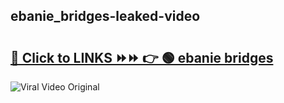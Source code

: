 
 ## ebanie_bridges-leaked-video 

# <h2><a href="https://clipsfans.com/ebanie_bridges&ref=git">🔗 Click to LINKS ⏩⏩ 👉 🟢 ebanie bridges </a></h2>

<a href="https://clipsfans.com/ebanie_bridges&ref=git" rel="nofollow" data-target="animated-image.originalLink"><img src="https://i.ibb.co.com/xMMVF88/686577567.gif" alt="Viral Video Original" style="max-width: 100%; display: inline-block;" data-target="animated-image.originalImage"></a>
